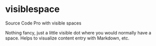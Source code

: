 # visiblespace
Source Code Pro with visible spaces

Nothing fancy, just a little visible dot where you would normally have a space. 
Helps to visualize content entry with Markdown, etc.
